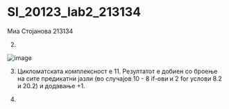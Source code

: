# SI_20123_lab2_213134

Миа Стојанова 213134

2.
![image](https://github.com/miastojanova/SI_20123_lab2_213134/assets/126724504/d9fb7e2b-f6de-4639-a388-f0a168821294)

3. Цикломатската комплексност е 11. Резултатот е добиен со броење на сите предикатни јазли (во случајов 10 - 8 if-ови и 2 for услови 8.2 и 20.2) и додавање +1.

4.


